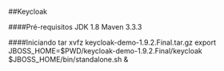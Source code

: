 ##Keycloak

####Pré-requisitos
JDK 1.8
Maven 3.3.3

####Iniciando
	tar xvfz keycloak-demo-1.9.2.Final.tar.gz
	export JBOSS_HOME=$PWD/keycloak-demo-1.9.2.Final/keycloak
    $JBOSS_HOME/bin/standalone.sh &